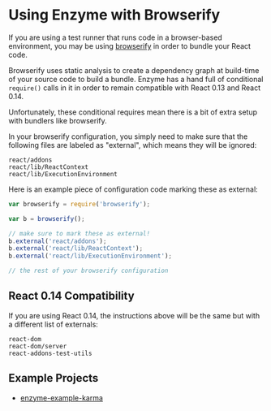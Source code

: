 # Using Enzyme with Browserify

If you are using a test runner that runs code in a browser-based environment, you may be using
[browserify]() in order to bundle your React code.

Browserify uses static analysis to create a dependency graph at build-time of your source code to
build a bundle. Enzyme has a hand full of conditional `require()` calls in it in order to remain
compatible with React 0.13 and React 0.14.

Unfortunately, these conditional requires mean there is a bit of extra setup with bundlers like
browserify.

In your browserify configuration, you simply need to make sure that the following files are
labeled as "external", which means they will be ignored:

```
react/addons
react/lib/ReactContext
react/lib/ExecutionEnvironment
```

Here is an example piece of configuration code marking these as external:

```js
var browserify = require('browserify');

var b = browserify();

// make sure to mark these as external!
b.external('react/addons');
b.external('react/lib/ReactContext');
b.external('react/lib/ExecutionEnvironment');

// the rest of your browserify configuration
```


## React 0.14 Compatibility

If you are using React 0.14, the instructions above will be the same but with a different list of
externals:

```
react-dom
react-dom/server
react-addons-test-utils
```


## Example Projects

- [enzyme-example-karma](https://github.com/lelandrichardson/enzyme-example-karma)
